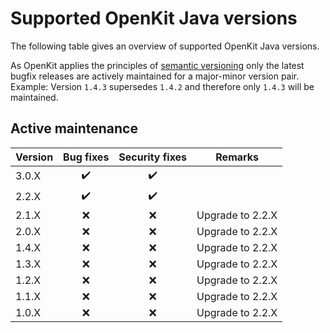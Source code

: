 # Supported OpenKit Java versions

The following table gives an overview of supported OpenKit Java versions.

As OpenKit applies the principles of [semantic versioning][semver] only the latest bugfix
releases are actively maintained for a major-minor version pair.  
Example: Version `1.4.3` supersedes `1.4.2` and therefore only `1.4.3` will be maintained.  

## Active maintenance
| Version | Bug fixes          | Security fixes     | Remarks          |
|---------|:------------------:|:------------------:|------------------|
| 3.0.X   | :heavy_check_mark: | :heavy_check_mark: |                  |
| 2.2.X   | :heavy_check_mark: | :heavy_check_mark: |                  |
| 2.1.X   |        :x:         |        :x:         | Upgrade to 2.2.X | 
| 2.0.X   |        :x:         |        :x:         | Upgrade to 2.2.X | 
| 1.4.X   |        :x:         |        :x:         | Upgrade to 2.2.X | 
| 1.3.X   |        :x:         |        :x:         | Upgrade to 2.2.X |
| 1.2.X   |        :x:         |        :x:         | Upgrade to 2.2.X |
| 1.1.X   |        :x:         |        :x:         | Upgrade to 2.2.X |
| 1.0.X   |        :x:         |        :x:         | Upgrade to 2.2.X |


[semver]: https://semver.org/